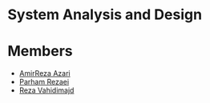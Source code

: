 # System Analysis and Design

# Members

- [AmirReza Azari](https://github.com/Amirreza81)
- [Parham Rezaei](https://github.com/rezaei-parham)
- [Reza Vahidimajd](https://github.com/rezavahidi)
